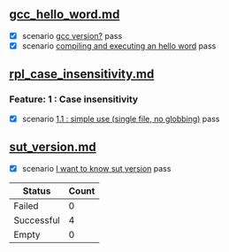 
## [gcc_hello_word.md](../../examples/gcc_hello_word.md)  

  - [X] scenario [gcc version?](../../examples/gcc_hello_word.md) pass  
  - [X] scenario [compiling and executing an hello word](../../examples/gcc_hello_word.md) pass  

## [rpl_case_insensitivity.md](../../examples/rpl_case_insensitivity.md)  

  ### Feature: 1 : Case insensitivity  

  - [X] scenario [1.1 : simple use (single file, no globbing)](../../examples/rpl_case_insensitivity.md) pass  

## [sut_version.md](../../examples/sut_version.md)  

  - [X] scenario [I want to know sut version](../../examples/sut_version.md) pass  

| Status     | Count |
|------------|-------|
| Failed     | 0     |
| Successful | 4     |
| Empty      | 0     |
